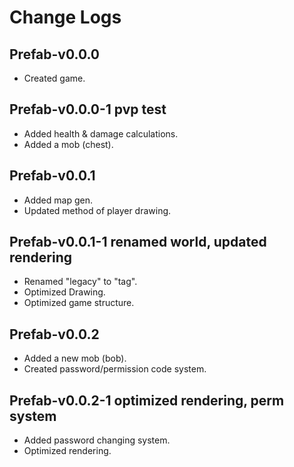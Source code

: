 # Change Logs

## Prefab-v0.0.0

- Created game.

## Prefab-v0.0.0-1 pvp test

- Added health & damage calculations.
- Added a mob (chest).

## Prefab-v0.0.1

- Added map gen.
- Updated method of player drawing.

## Prefab-v0.0.1-1 renamed world, updated rendering

- Renamed "legacy" to "tag".
- Optimized Drawing.
- Optimized game structure.

## Prefab-v0.0.2

- Added a new mob (bob).
- Created password/permission code system.

## Prefab-v0.0.2-1 optimized rendering, perm system

- Added password changing system.
- Optimized rendering.
